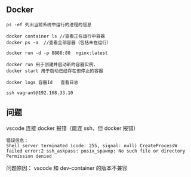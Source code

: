 ## Docker 
```
ps -ef 列出当前系统中运行的进程的信息

docker container ls //查看正在运行中容器
docker ps -a  //查看全部容器（包括未在运行）

docker run -d -p 8888:80  nginx:latest 

docker run 用于创建并启动新的容器实例，
docker start 用于启动已经存在但停止的容器

docker logs 容器Id   查看日志

ssh vagrant@192.168.33.10
```


## 问题
vscode 连接 docker 报错（能连 ssh，但 docker 报错）
```
错误信息：
Shell server terminated (code: 255, signal: null) CreateProcessW failed error:2 ssh_askpass: posix_spawnp: No such file or directory Permission denied

```
问题原因：
vscode 和 dev-container 的版本不兼容
